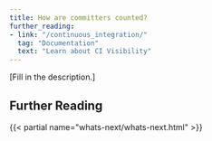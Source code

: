 ```yaml
---
title: How are committers counted?
further_reading:
- link: "/continuous_integration/"
  tag: "Documentation"
  text: "Learn about CI Visibility"
---
```


[Fill in the description.]

## Further Reading

{{< partial name="whats-next/whats-next.html" >}}